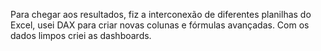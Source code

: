 Para chegar aos resultados, fiz a interconexão de diferentes planilhas do Excel, usei DAX para criar novas colunas e fórmulas avançadas. Com os dados limpos criei as dashboards. 
